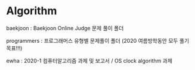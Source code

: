 # Algorithm

baekjoon : Baekjoon Online Judge 문제 풀이 폴더

programmers : 프로그래머스 유형별 문제풀이 폴더 (2020 여름방학동안 모두 풀기 목표!!!)

ewha : 2020-1 컴퓨터알고리즘 과제 및 보고서 / OS clock algorithm 과제
